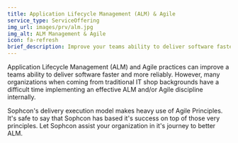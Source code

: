 ```yaml
---
title: Application Lifecycle Management (ALM) & Agile
service_type: ServiceOffering
img_url: images/prv/alm.jpg
img_alt: ALM Management & Agile
icon: fa-refresh
brief_description: Improve your teams ability to deliver software faster and more reliably through the implementation of an effective ALM and/or Agile discipline.
---
```


Application Lifecycle Management (ALM) and Agile practices can improve a teams
ability to deliver software faster and more reliably. However, many
organizations when coming from traditional IT shop backgrounds have a difficult
time implementing an effective ALM and/or Agile discipline internally.

Sophcon's delivery execution model makes heavy use of Agile Principles. It's
safe to say that Sophcon has based it's success on top of those very
principles. Let Sophcon assist your organization in it's journey to better ALM.
